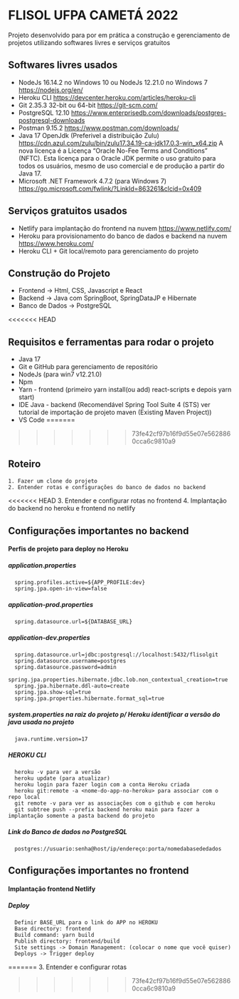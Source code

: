 # FLISOL UFPA CAMETÁ 2022
Projeto desenvolvido para por em prática a construção e gerenciamento de projetos utilizando softwares livres e serviços gratuitos

## Softwares livres usados
- NodeJs 16.14.2 no Windows 10 ou NodeJs 12.21.0 no Windows 7 https://nodejs.org/en/
- Heroku CLI https://devcenter.heroku.com/articles/heroku-cli
- Git 2.35.3 32-bit ou 64-bit https://git-scm.com/
- PostgreSQL 12.10 https://www.enterprisedb.com/downloads/postgres-postgresql-downloads
- Postman 9.15.2 https://www.postman.com/downloads/
- Java 17 OpenJdk (Preferivel a distribuição Zulu) https://cdn.azul.com/zulu/bin/zulu17.34.19-ca-jdk17.0.3-win_x64.zip A nova licença é a Licença “Oracle No-Fee Terms and Conditions” (NFTC).  Esta licença para o Oracle JDK permite o uso gratuito para todos os usuários, mesmo de uso comercial e de produção a partir do Java 17.
- Microsoft .NET Framework 4.7.2 (para Windows 7) https://go.microsoft.com/fwlink/?LinkId=863261&clcid=0x409

## Serviços gratuitos usados
- Netlify para implantação do frontend na nuvem https://www.netlify.com/
- Heroku para provisionamento do banco de dados e backend na nuvem https://www.heroku.com/
- Heroku CLI + Git local/remoto para gerenciamento do projeto

## Construção do Projeto
- Frontend -> Html, CSS, Javascript e React
- Backend -> Java com SpringBoot, SpringDataJP e Hibernate
- Banco de Dados -> PostgreSQL

<<<<<<< HEAD
## Requisitos e ferramentas para rodar o projeto
- Java 17
- Git e GitHub para gerenciamento de repositório
- NodeJs (para win7 v12.21.0)
- Npm
- Yarn - frontend (primeiro yarn install(ou add) react-scripts e depois yarn start)
- IDE Java - backend (Recomendável Spring Tool Suite 4 (STS) ver tutorial de importação de projeto maven (Existing Maven Project))
- VS Code
=======
>>>>>>> 73fe42cf97b16f9d55e07e5628860cca6c9810a9
## Roteiro
  ####
    1. Fazer um clone do projeto
    2. Entender rotas e configurações do banco de dados no backend
<<<<<<< HEAD
    3. Entender e configurar rotas no frontend
    4. Implantação do backend no heroku e frontend no netlify
## Configurações importantes no backend
#### Perfis de projeto para deploy no Heroku
##### application.properties
      spring.profiles.active=${APP_PROFILE:dev}
      spring.jpa.open-in-view=false
##### application-prod.properties
      spring.datasource.url=${DATABASE_URL}
##### application-dev.properties
      spring.datasource.url=jdbc:postgresql://localhost:5432/flisolgit
      spring.datasource.username=postgres
      spring.datasource.password=admin
      spring.jpa.properties.hibernate.jdbc.lob.non_contextual_creation=true
      spring.jpa.hibernate.ddl-auto=create
      spring.jpa.show-sql=true
      spring.jpa.properties.hibernate.format_sql=true
##### system.properties na raiz do projeto p/ Heroku identificar a versão do java usada no projeto
      java.runtime.version=17
##### HEROKU CLI
      heroku -v para ver a versão
      heroku update (para atualizar)
      heroku login para fazer login com a conta Heroku criada
      heroku git:remote -a <nome-do-app-no-heroku> para associar com o repo local
      git remote -v para ver as associações com o github e com heroku
      git subtree push --prefix backend heroku main para fazer a implantação somente a pasta backend do projeto
##### Link do Banco de dados no PostgreSQL
      postgres://usuario:senha@host/ip/endereço:porta/nomedabasededados
## Configurações importantes no frontend
#### Implantação frontend Netlify
##### Deploy
      Definir BASE_URL para o link do APP no HEROKU
      Base directory: frontend
      Build command: yarn build
      Publish directory: frontend/build
      Site settings -> Domain Management: (colocar o nome que você quiser)
      Deploys -> Trigger deploy
=======
    3. Entender e configurar rotas 
>>>>>>> 73fe42cf97b16f9d55e07e5628860cca6c9810a9
